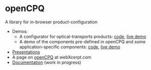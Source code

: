 # openCPQ
A library for in-browser product-configuration

- Demos:
  - A configurator for optical-transports products:
    [code](https://github.com/webXcerpt/openCPQ-example-optical-transport),
    [live demo](http://opencpq.webxcerpt.com/examples/optical-transport/)
  - A demo of the components pre-defined in openCPQ and some
    application-specific components:
    [code](https://github.com/webXcerpt/openCPQ-example-components),
    [live demo](http://opencpq.webxcerpt.com/examples/components/)
- [Presentations](doc/presentations/README.md)
- A page on [openCPQ](http://webxcerpt.com/openCPQ) at webXcerpt.com
- [Documentation](http://webxcerpt.github.io/openCPQ/) (work in progress)
